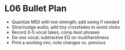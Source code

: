 # L06 Bullet Plan

- Quantize MIDI with low strength; add swing if needed
- Slice/nudge audio; add tiny crossfades to avoid clicks
- Record 3–5 vocal takes; comp best phrases
- De-ess vocal; subtractive EQ on mud/harshness
- Print a working mix; note changes vs. previous

